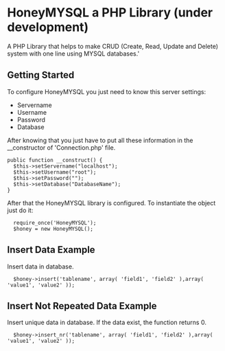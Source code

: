 # HoneyMYSQL a PHP Library (under development)
A PHP Library that helps to make CRUD (Create, Read, Update and Delete) system with one line using MYSQL databases.'

## Getting Started
To configure HoneyMYSQL you just need to know this server settings:
* Servername
* Username
* Password
* Database

After knowing that you just have to put all these information in the __constructor of 'Connection.php' file.

```
public function __construct() {
  $this->setServername("localhost");
  $this->setUsername("root");
  $this->setPassword("");
  $this->setDatabase("DatabaseName");
}
```
After that the HoneyMYSQL library is configured. To instantiate the object just do it:
```
  require_once('HoneyMYSQL');
  $honey = new HoneyMYSQL();
```

## Insert Data Example

Insert data in database.

```  
  $honey->insert('tablename', array( 'field1', 'field2' ),array( 'value1', 'value2' ));
```

## Insert Not Repeated Data Example

Insert unique data in database. If the data exist, the function returns 0.

```  
  $honey->insert_nr('tablename', array( 'field1', 'field2' ),array( 'value1', 'value2' ));
```
